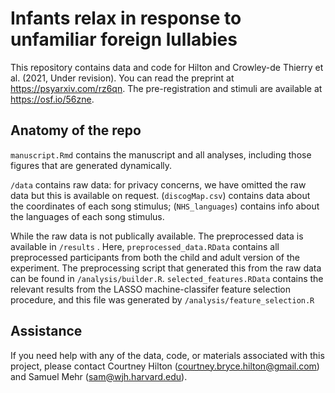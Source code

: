 # Infants relax in response to unfamiliar foreign lullabies

This repository contains data and code for Hilton and Crowley-de Thierry et al. (2021, Under revision). You can read the preprint at https://psyarxiv.com/rz6qn. The pre-registration and stimuli are available at https://osf.io/56zne.

## Anatomy of the repo
`manuscript.Rmd` contains the manuscript and all analyses, including those figures that are generated dynamically.

`/data` contains raw data: for privacy concerns, we have omitted the raw data but this is available on request. (`discogMap.csv`) contains data about the coordinates of each song stimulus;  (`NHS_languages`) contains info about the languages of each song stimulus.  

While the raw data is not publically available. The preprocessed data is available in `/results` . Here, `preprocessed_data.RData` contains all preprocessed participants from both the child and adult version of the experiment. The preprocessing script that generated this from the raw data can be found in `/analysis/builder.R`. `selected_features.RData` contains the relevant results from the LASSO machine-classifer feature selection procedure, and this file was generated by `/analysis/feature_selection.R`

## Assistance

If you need help with any of the data, code, or materials associated with this project, please contact Courtney Hilton (courtney.bryce.hilton@gmail.com) and Samuel Mehr (sam@wjh.harvard.edu).

